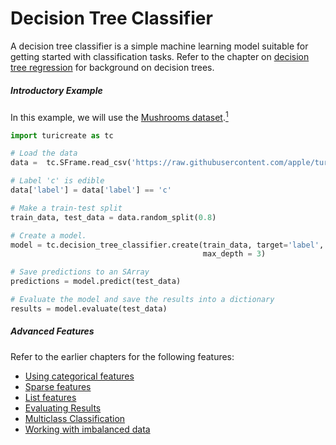 # Decision Tree Classifier

A decision tree classifier is a simple machine learning model suitable
for getting started with classification tasks. Refer to the chapter on
[decision tree regression](decision_tree_regression.md) for background
on decision trees.


##### Introductory Example

In this example, we will use the [Mushrooms dataset](https://archive.ics.uci.edu/ml/datasets/mushroom).[<sup>1</sup>](../datasets.md)
```python
import turicreate as tc

# Load the data
data =  tc.SFrame.read_csv('https://raw.githubusercontent.com/apple/turicreate/master/src/python/turicreate/test/mushroom.csv')

# Label 'c' is edible
data['label'] = data['label'] == 'c'

# Make a train-test split
train_data, test_data = data.random_split(0.8)

# Create a model.
model = tc.decision_tree_classifier.create(train_data, target='label',
                                           max_depth = 3)

# Save predictions to an SArray
predictions = model.predict(test_data)

# Evaluate the model and save the results into a dictionary
results = model.evaluate(test_data)
```

##### Advanced Features

Refer to the earlier chapters for the following features:

* [Using categorical features](linear-regression.md#categorical-features)
* [Sparse features](linear-regression.md#sparse-features)
* [List features](linear-regression.md#list-features)
* [Evaluating Results](logistic-regression.md#evaluating-results)
* [Multiclass Classification](logistic-regression.md#multiclass-classification)
* [Working with imbalanced data](logistic-regression.md#working-with-imbalaced-data)
